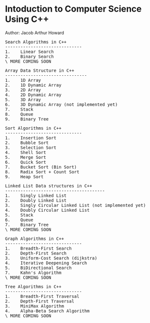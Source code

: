 # Intoduction to Computer Science Using C++
Author: Jacob Arthur Howard


<pre>Search Algorithms in C++
------------------------------
1.    Linear Search
2.    Binary Search
\ MORE COMING SOON
</pre>


<pre>Array Data Structure in C++
--------------------------------
1.    1D Array
2.    1D Dynamic Array
3.    2D Array
4.    2D Dynamic Array
5.    3D Array
6.    3D Dynamic Array (not implemented yet)
7.    Stack
8.    Queue
9.    Binary Tree
</pre>


<pre>Sort Algorithms in C++
------------------------------
1.    Insertion Sort
2.    Bubble Sort
3.    Selection Sort
4.    Shell Sort
5.    Merge Sort
6.    Quick Sort
7.    Bucket Sort (Bin Sort)
8.    Radix Sort + Count Sort
9.    Heap Sort
</pre>


<pre>Linked List Data structures in C++
---------------------------------------
1.    Singly Linked List
2.    Doubly Linked List
3.    Singly Circular Linked List (not implemented yet)
4.    Doubly Circular Linked List
5.    Stack
6.    Queue
7.    Binary Tree
\ MORE COMING SOON
</pre>


<pre>Graph Algorithms in C++
------------------------------
1.    Breadth-First Search
2.    Depth-First Search
3.    Uniform-Cost Search (dijkstra)
4.    Iterative Deepening Search
5.    BiDirectional Search
7.    Kahn's Algorithm
\ MORE COMING SOON
</pre>


<pre>Tree Algorithms in C++
------------------------------
1.    Breadth-First Traversal
2.    Depth-First Traversal
3.    MiniMax Algorithm
4.    Alpha-Beta Search Algorithm
\ MORE COMING SOON
</pre>



